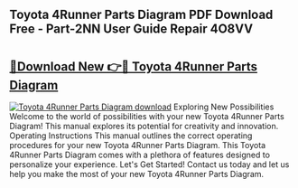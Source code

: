 ## Toyota 4Runner Parts Diagram PDF Download Free - Part-2NN User Guide Repair 4O8VV

# <h2><a href="http://dfnlgta.blite.top/?on=Toyota+4Runner+Parts+Diagram">🔗Download New 👉🔴 Toyota 4Runner Parts Diagram</a></h2>

[![Toyota 4Runner Parts Diagram download](https://i.imgur.com/lujVjoI.png)](http://dfnlgta.blite.top/?on=Toyota+4Runner+Parts+Diagram)
Exploring New Possibilities Welcome to the world of possibilities with your new Toyota 4Runner Parts Diagram! This manual explores its potential for creativity and innovation. Operating Instructions This manual outlines the correct operating procedures for your new Toyota 4Runner Parts Diagram. This Toyota 4Runner Parts Diagram comes with a plethora of features designed to personalize your experience. Let's Get Started! Contact us today and let us help you make the most of your new Toyota 4Runner Parts Diagram.
